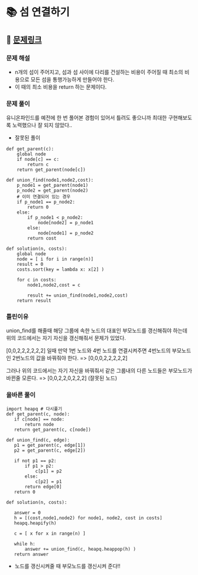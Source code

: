 
# 📚 섬 연결하기

## 📌 [문제링크](https://school.programmers.co.kr/learn/courses/30/lessons/42861)

### 문제 해설

- n개의 섬이 주어지고, 섬과 섬 사이에 다리를 건설하는 비용이 주어질 때 최소의 비용으로 모든 섬을 통행가능하게 만들어야 한다.
- 이 때의 최소 비용을 return 하는 문제이다.

### 문제 풀이

유니온파인드를 예전에 한 번 풀어본 경험이 있어서 틀려도 좋으니까 최대한 구현해보도록 노력했으나 잘 되지 않았다..

- 잘못된 풀이

```
def get_parent(c):
    global node
    if node[c] == c:
        return c
    return get_parent(node[c])

def union_find(node1,node2,cost):
    p_node1 = get_parent(node1)
    p_node2 = get_parent(node2)
    # 이미 연결되어 있는 경우
    if p_node1 == p_node2:
        return 0
    else:
        if p_node1 < p_node2:
            node[node2] = p_node1
        else:
            node[node1] = p_node2
        return cost
    
def solution(n, costs):
    global node
    node = [ i for i in range(n)]
    result = 0
    costs.sort(key = lambda x: x[2] )
    
    for c in costs:
        node1,node2,cost = c
        
        result += union_find(node1,node2,cost)
    return result
```

### 틀린이유
 
 union_find를 해줄때 해당 그룹에 속한 노드의 대표인 부모노드를 갱신해줘야 하는데 위의 코드에서는 자기 자신을 갱신해줘서 문제가 있었다.
 
 [0,0,2,2,2,2,2,2] 일때 만약 1번 노드와 4번 노드를 연결시켜주면 4번노드의 부모노드인 2번노드의 값을 바꿔줘야 한다. => [0,0,0,2,2,2,2,2] 
 
 그러나 위의 코드에서는 자기 자신을 바꿔줘서 같은 그룹내의 다른 노드들은 부모노드가 바뀐줄 모른다. => [0,0,2,2,0,2,2,2] (잘못된 노드)
 
 ### 올바른 풀이
 
 ```
 import heapq # 다시풀기
def get_parent(c, node):
    if c[node] == node:
        return node
    return get_parent(c, c[node])

def union_find(c, edge):
    p1 = get_parent(c, edge[1])
    p2 = get_parent(c, edge[2])
    
    if not p1 == p2:
        if p1 > p2:
            c[p1] = p2
        else:
            c[p2] = p1
        return edge[0]
    return 0
    
def solution(n, costs):
    
    answer = 0
    h = [(cost,node1,node2) for node1, node2, cost in costs]
    heapq.heapify(h)
    
    c = [ x for x in range(n) ]
    
    while h:
        answer += union_find(c, heapq.heappop(h) )
    return answer
```

- 노드를 갱신시켜줄 때 부모노드를 갱신시켜 준다!!
